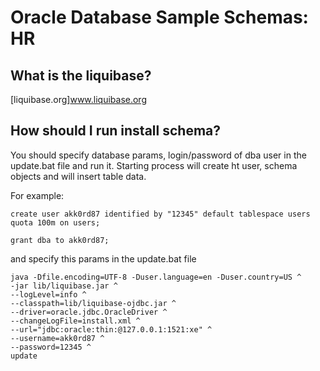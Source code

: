 # Oracle Database Sample Schemas: HR

## What is the liquibase?
[liquibase.org]www.liquibase.org

## How should I run install schema?
You should specify database params, login/password of dba user in the update.bat file and run it. Starting process will create ht user, schema objects and will insert table data.

For example:

```
create user akk0rd87 identified by "12345" default tablespace users quota 100m on users;

grant dba to akk0rd87;
```
and specify this params in the update.bat file

```
java -Dfile.encoding=UTF-8 -Duser.language=en -Duser.country=US ^
-jar lib/liquibase.jar ^
--logLevel=info ^
--classpath=lib/liquibase-ojdbc.jar ^
--driver=oracle.jdbc.OracleDriver ^
--changeLogFile=install.xml ^
--url="jdbc:oracle:thin:@127.0.0.1:1521:xe" ^
--username=akk0rd87 ^
--password=12345 ^
update
```